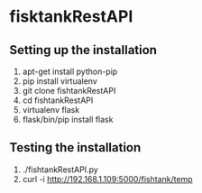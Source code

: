 # fisktankRestAPI

## Setting up the installation
1. apt-get install python-pip
1. pip install virtualenv
1. git clone fishtankRestAPI
1. cd fishtankRestAPI
1. virtualenv flask
1. flask/bin/pip install flask

## Testing the installation
1. ./fishtankRestAPI.py
1.  curl -i http://192.168.1.109:5000/fishtank/temp

